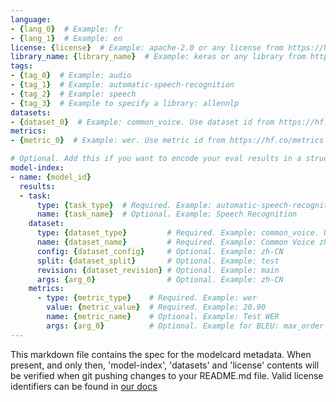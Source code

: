 ```yaml
---
language:
- {lang_0}  # Example: fr
- {lang_1}  # Example: en
license: {license}  # Example: apache-2.0 or any license from https://hf.co/docs/hub/model-repos#list-of-license-identifiers
library_name: {library_name}  # Example: keras or any library from https://github.com/huggingface/huggingface_hub/blob/main/js/src/lib/interfaces/Libraries.ts
tags:
- {tag_0}  # Example: audio
- {tag_1}  # Example: automatic-speech-recognition
- {tag_2}  # Example: speech
- {tag_3}  # Example to specify a library: allennlp
datasets:
- {dataset_0}  # Example: common_voice. Use dataset id from https://hf.co/datasets
metrics:
- {metric_0}  # Example: wer. Use metric id from https://hf.co/metrics

# Optional. Add this if you want to encode your eval results in a structured way.
model-index:
- name: {model_id}
  results:
  - task: 
      type: {task_type}  # Required. Example: automatic-speech-recognition
      name: {task_name}  # Optional. Example: Speech Recognition
    dataset:
      type: {dataset_type}         # Required. Example: common_voice. Use dataset id from https://hf.co/datasets
      name: {dataset_name}         # Required. Example: Common Voice zh-CN
      config: {dataset_config}     # Optional. Example: zh-CN
      split: {dataset_split}       # Optional. Example: test
      revision: {dataset_revision} # Optional. Example: main
      args: {arg_0}                # Optional. Example: zh-CN
    metrics:
      - type: {metric_type}    # Required. Example: wer
        value: {metric_value}  # Required. Example: 20.90
        name: {metric_name}    # Optional. Example: Test WER
        args: {arg_0}          # Optional. Example for BLEU: max_order
---
```


This markdown file contains the spec for the modelcard metadata.
When present, and only then, 'model-index', 'datasets' and 'license' contents will be verified when git pushing changes to your README.md file.
Valid license identifiers can be found in [our docs](https://hf.co/docs/hub/model-repos#list-of-license-identifiers)
